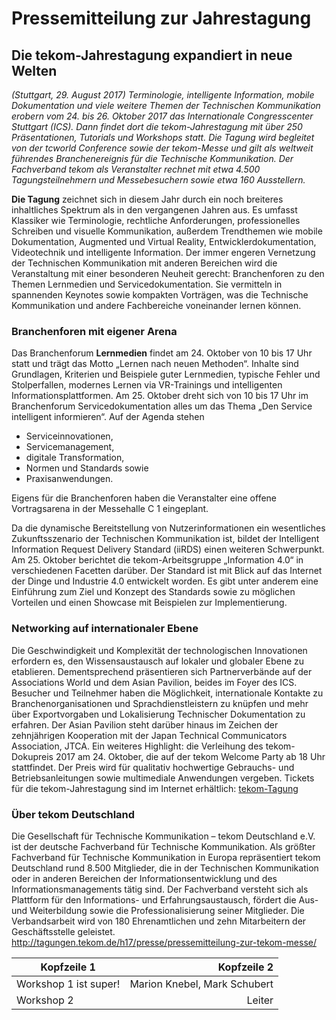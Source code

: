 # Pressemitteilung zur Jahrestagung
## Die tekom-Jahrestagung expandiert in neue Welten
*(Stuttgart, 29. August 2017) 
Terminologie, intelligente Information, mobile Dokumentation und 
viele weitere Themen der Technischen Kommunikation erobern vom 24. bis 26. Oktober 2017 das 
Internationale Congresscenter Stuttgart (ICS). Dann findet dort die tekom-Jahrestagung mit 
über 250 Präsentationen, Tutorials und Workshops statt. Die Tagung wird begleitet von der tcworld 
Conference sowie der tekom-Messe und gilt als weltweit führendes Branchenereignis für die 
Technische Kommunikation. Der Fachverband tekom als Veranstalter rechnet mit etwa 4.500 
Tagungsteilnehmern und Messebesuchern sowie etwa 160 Ausstellern.*

**Die Tagung** zeichnet sich in diesem Jahr durch ein noch breiteres inhaltliches Spektrum 
als in den vergangenen Jahren aus. Es umfasst Klassiker wie Terminologie, rechtliche Anforderungen, 
professionelles Schreiben und visuelle Kommunikation, außerdem Trendthemen wie mobile Dokumentation, 
Augmented und Virtual Reality, Entwicklerdokumentation, Videotechnik und intelligente Information. 
Der immer engeren Vernetzung der Technischen Kommunikation mit anderen Bereichen wird die 
Veranstaltung mit einer besonderen Neuheit gerecht: Branchenforen zu den Themen Lernmedien und Servicedokumentation. 
Sie vermitteln in spannenden Keynotes sowie kompakten Vorträgen, was die Technische Kommunikation und andere 
Fachbereiche voneinander lernen können.

### Branchenforen mit eigener Arena
Das Branchenforum **Lernmedien** findet am 24. Oktober von 10 bis 17 Uhr statt und trägt das 
Motto „Lernen nach neuen Methoden“. Inhalte sind Grundlagen, Kriterien und Beispiele guter Lernmedien, 
typische Fehler und Stolperfallen, modernes Lernen via VR-Trainings und intelligenten Informationsplattformen. 
Am 25. Oktober dreht sich von 10 bis 17 Uhr im Branchenforum Servicedokumentation alles um das Thema 
„Den Service intelligent informieren“. Auf der Agenda stehen 
* Serviceinnovationen, 
* Servicemanagement, 
* digitale Transformation, 
* Normen und Standards sowie 
* Praxisanwendungen. 

Eigens für die Branchenforen haben die Veranstalter eine offene Vortragsarena in der Messehalle C 1 eingeplant.

Da die dynamische Bereitstellung von Nutzerinformationen ein wesentliches Zukunftsszenario der 
Technischen Kommunikation ist, bildet der Intelligent Information Request Delivery Standard (iiRDS) 
einen weiteren Schwerpunkt. Am 25. Oktober berichtet die tekom-Arbeitsgruppe „Information 4.0“ 
in verschiedenen Facetten darüber. Der Standard ist mit Blick auf das Internet der Dinge und 
Industrie 4.0 entwickelt worden. Es gibt unter anderem eine Einführung zum Ziel und Konzept des 
Standards sowie zu möglichen Vorteilen und einen Showcase mit Beispielen zur Implementierung.

### Networking auf internationaler Ebene
Die Geschwindigkeit und Komplexität der technologischen Innovationen erfordern es, den 
Wissensaustausch auf lokaler und globaler Ebene zu etablieren. Dementsprechend präsentieren 
sich Partnerverbände auf der Associations World und dem Asian Pavilion, beides im Foyer des ICS. 
Besucher und Teilnehmer haben die Möglichkeit, internationale Kontakte zu Branchenorganisationen und 
Sprachdienstleistern zu knüpfen und mehr über Exportvorgaben und Lokalisierung 
Technischer Dokumentation zu erfahren. Der Asian Pavilion steht darüber hinaus im Zeichen der 
zehnjährigen Kooperation mit der Japan Technical Communicators Association, JTCA.
Ein weiteres Highlight: die Verleihung des tekom-Dokupreis 2017 am 24. Oktober, die auf der 
tekom Welcome Party ab 18 Uhr stattfindet. Der Preis wird für qualitativ hochwertige 
Gebrauchs- und Betriebsanleitungen sowie multimediale Anwendungen vergeben.
Tickets für die tekom-Jahrestagung sind im Internet erhältlich: [tekom-Tagung](http://tagungen.tekom.de/h17)

### Über tekom Deutschland
Die Gesellschaft für Technische Kommunikation – tekom Deutschland e.V. ist der deutsche 
Fachverband für Technische Kommunikation. Als größter Fachverband für Technische 
Kommunikation in Europa repräsentiert tekom Deutschland rund 8.500 Mitglieder, 
die in der Technischen Kommunikation oder in anderen Bereichen der Informationsentwicklung 
und des Informationsmanagements tätig sind.
Der Fachverband versteht sich als Plattform für den Informations- und Erfahrungsaustausch, 
fördert die Aus- und Weiterbildung sowie die Professionalisierung seiner Mitglieder. 
Die Verbandsarbeit wird von 180 Ehrenamtlichen und zehn Mitarbeitern der Geschäftsstelle geleistet.
http://tagungen.tekom.de/h17/presse/pressemitteilung-zur-tekom-messe/


| Kopfzeile 1 | Kopfzeile 2 |
|-------------|------------:|
| Workshop 1 ist super!  | Marion Knebel, Mark Schubert   |
| Workshop 2   | Leiter      |

